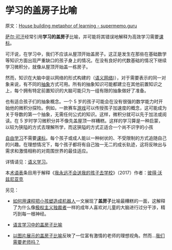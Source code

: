 # 学习的盖房子比喻

原文：[House building metaphor of learning - supermemo.guru](https://supermemo.guru/wiki/House_building_metaphor_of_learning)

[萨尔·可汗](https://supermemo.guru/wiki/Sal_Khan)经常引用**学习的盖房子**比喻，并可能将其错误地解释为高效学习需要[课标](https://supermemo.guru/wiki/Curriculum)。

可汗说，在学习中，我们不应该从屋顶开始盖房子。这正是发生在那些在基础数学等知识方面出现严重缺口的孩子身上的情况。在没有良好的代数基础的情况下继续学习微积分，就像从屋顶开始盖一栋房子。

然而，知识在大脑中是以网络的形式构建的（[语义网络](https://supermemo.guru/wiki/Semantic_learning))），对于需要表示的同一对象来说，有不同的[抽象](https://supermemo.guru/wiki/Abstract_knowledge)方式可用。所有的抽象知识可能都建立在其他前置知识之上，每个拥有特定前置知识的大脑可能只为一组有限的抽象做好了准备。

也有适合孩子们的抽象概念。一个 5 岁的孩子可能会在没有很强的数学能力时开始他的微积分探险。例如，一款赛车[游戏](https://supermemo.guru/wiki/Videogame)可以传授孩子加速度的概念，这可能成为关于导数的第一个抽象，无需任何公式的知识。这样，微积分就可以先于加法或阅读。在 5 岁时学习微积分并不像先盖屋顶一样糟糕。这样的学习算是一种启蒙，以较为狭隘的方式去理解所学，而这狭隘的方式正适合一个尚不识字的小孩

[自由学习](https://supermemo.guru/wiki/Free_learning)不需要[课标](https://supermemo.guru/wiki/Curriculum)。每个孩子或成人能以一种树状的、不受限制的方式追随自己的兴趣。在理想情况下，每个孩子都将有自己独一无二的成长轨迹，这将反映出与需求和激情相称的对周围世界的最佳适应。

详情请见：[语义学习](https://supermemo.guru/wiki/Semantic_learning)。

本[术语表](https://supermemo.guru/wiki/Glossary)条目用于解释《[我永远不会送我的孩子去学校](https://supermemo.guru/wiki/Problem_of_Schooling)》（2017）作者：[彼得·沃兹尼亚克](https://supermemo.guru/wiki/Piotr_Wozniak)

另见：

- [如何用课程把小孩塑造成机器人](https://cliweb.org/build-a-house-ed-analogy/)一文展现了**盖房子**比喻最糟糕的一面，这解释了为什么像[极权主义独裁者](https://supermemo.guru/wiki/north_korea)一样的成年人喜欢对儿童的大脑进行过分干涉，精巧到每一根神经。

- [语言学习中的盖房子比喻](https://elsdehaen.com/2017/03/26/is-learning-a-language-like-building-a-house/)

- [以图片展示的盖房子比喻](https://www.theodysseyonline.com/youre-just-teacher)反映了一位富有激情的老师的理想视角。然而…[我们需要老师吗？](https://supermemo.guru/wiki/Do_we_need_teachers%3F)